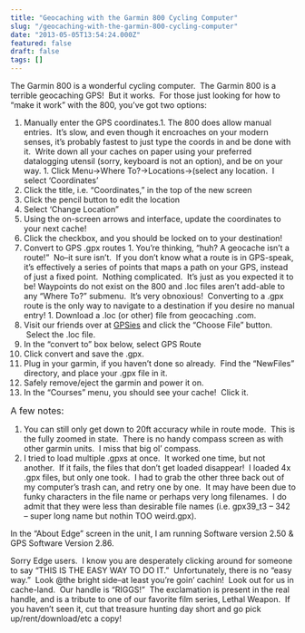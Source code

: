```yaml
---
title: "Geocaching with the Garmin 800 Cycling Computer"
slug: "/geocaching-with-the-garmin-800-cycling-computer"
date: "2013-05-05T13:54:24.000Z"
featured: false
draft: false
tags: []
---
```



The Garmin 800 is a wonderful cycling computer.  The Garmin 800 is a terrible geocaching GPS!  But it works.  For those just looking for how to “make it work” with the 800, you’ve got two options:

1. <span style="line-height: 16px;">Manually enter the GPS coordinates.</span>1. The 800 does allow manual entries.  It’s slow, and even though it encroaches on your modern senses, it’s probably fastest to just type the coords in and be done with it.  Write down all your caches on paper using your preferred datalogging utensil (sorry, keyboard is not an option), and be on your way. 1. Click Menu->Where To?->Locations->(select any location.  I select ‘Coordinates’
2. Click the title, i.e. “Coordinates,” in the top of the new screen
3. Click the pencil button to edit the location
4. Select ‘Change Location”
5. Using the on-screen arrows and interface, update the coordinates to your next cache!
6. Click the checkbox, and you should be locked on to your destination!
2. Convert to GPS .gpx routes 1. You’re thinking, “huh? A geocache isn’t a route!”  No–it sure isn’t.  If you don’t know what a route is in GPS-speak, it’s effectively a series of points that maps a path on your GPS, instead of just a fixed point.  Nothing complicated.  It’s just as you expected it to be! Waypoints do not exist on the 800 and .loc files aren’t add-able to any “Where To?” submenu.  It’s very obnoxious!  Converting to a .gpx route is the only way to navigate to a destination if you desire no manual entry! 1. Download a .loc (or other) file from geocaching .com.
2. Visit our friends over at [GPSies](http://www.gpsies.com/convert.do "GPSies") and click the “Choose File” button.  Select the .loc file.
3. In the “convert to” box below, select GPS Route
4. Click convert and save the .gpx.
5. Plug in your garmin, if you haven’t done so already.  Find the “NewFiles” directory, and place your .gpx file in it.
6. Safely remove/eject the garmin and power it on.
7. In the “Courses” menu, you should see your cache!  Click it.

<span style="font-size: medium;">A few notes:</span>

1. You can still only get down to 20ft accuracy while in route mode.  This is the fully zoomed in state.  There is no handy compass screen as with other garmin units.  I miss that big ol’ compass.
2. I tried to load multiple .gpxs at once.  It worked one time, but not another.  If it fails, the files that don’t get loaded disappear!  I loaded 4x .gpx files, but only one took.  I had to grab the other three back out of my computer’s trash can, and retry one by one.  It may have been due to funky characters in the file name or perhaps very long filenames.  I do admit that they were less than desirable file names (i.e. gpx39_t3 – 342 – super long name but nothin TOO weird.gpx).

In the “About Edge” screen in the unit, I am running Software version 2.50 & GPS Software Version 2.86.

Sorry Edge users.  I know you are desperately clicking around for someone to say “THIS IS THE EASY WAY TO DO IT.”  Unfortunately, there is no “easy way.”  Look @the bright side–at least you’re goin’ cachin!  Look out for us in cache-land.  Our handle is “RIGGS!”  The exclamation is present in the real handle, and is a tribute to one of our favorite film series, Lethal Weapon.  If you haven’t seen it, cut that treasure hunting day short and go pick up/rent/download/etc a copy!



